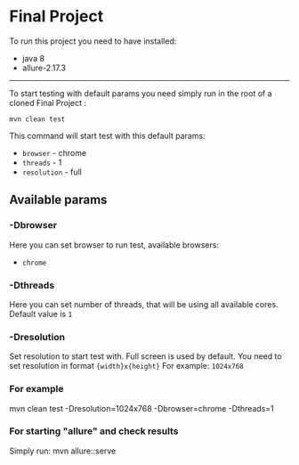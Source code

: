# Final Project
To run this project you need to have installed:
* java 8
* allure-2.17.3
------------------------------------------------------------

To start testing with default params you need simply run
in the root of a cloned Final Project :
```shell
mvn clean test
```
This command will start test with this default params:
* `browser` - chrome
* `threads` - 1
* `resolution` - full

## Available params

### -Dbrowser
Here you can set browser to run test, available browsers:
* `chrome`


### -Dthreads
Here you can set number of threads, that will be using all available cores.
Default value is `1`

### -Dresolution
Set resolution to start test with. Full screen is used by default.
You need to set resolution in format `{width}x{height}`
For example: `1024x768`

### For example
mvn clean test -Dresolution=1024x768 -Dbrowser=chrome -Dthreads=1

### For starting "allure" and check results
Simply run:
mvn allure::serve

